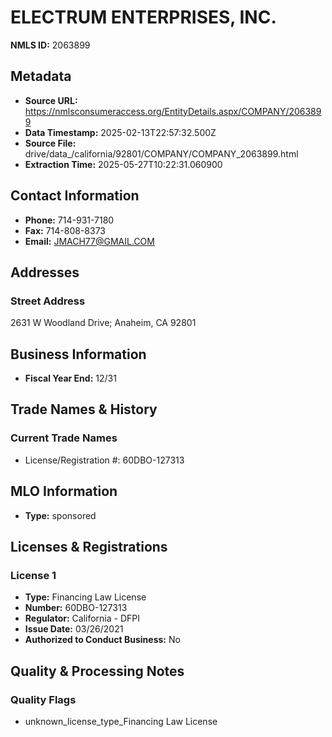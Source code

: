 # ELECTRUM ENTERPRISES, INC.

**NMLS ID:** 2063899

## Metadata
- **Source URL:** https://nmlsconsumeraccess.org/EntityDetails.aspx/COMPANY/2063899
- **Data Timestamp:** 2025-02-13T22:57:32.500Z
- **Source File:** drive/data_/california/92801/COMPANY/COMPANY_2063899.html
- **Extraction Time:** 2025-05-27T10:22:31.060900

## Contact Information
- **Phone:** 714-931-7180
- **Fax:** 714-808-8373
- **Email:** JMACH77@GMAIL.COM

## Addresses
### Street Address
2631 W Woodland Drive; Anaheim, CA 92801

## Business Information
- **Fiscal Year End:** 12/31

## Trade Names & History
### Current Trade Names
- License/Registration #: 60DBO-127313

## MLO Information
- **Type:** sponsored

## Licenses & Registrations

### License 1
- **Type:** Financing Law License
- **Number:** 60DBO-127313
- **Regulator:** California - DFPI
- **Issue Date:** 03/26/2021
- **Authorized to Conduct Business:** No

## Quality & Processing Notes
### Quality Flags
- unknown_license_type_Financing Law License
